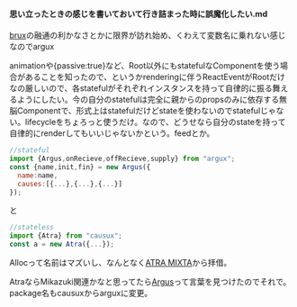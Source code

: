#### 思い立ったときの感じを書いておいて行き詰まった時に誤魔化したい.md

[brux](https://github.com/kthjm/brux)の融通の利かなさとかに限界が訪れ始め、くわえて変数名に乗れない感じなのでargux

animationや{passive:true}など、Root以外にもstatefulなComponentを使う場合があることを知ったので、というかrenderingに伴うReactEventがRootだけなの厳しいので、各statefulがそれぞれインスタンスを持って自律的に振る舞えるようにしたい。今の自分のstatefulは完全に親からのpropsのみに依存する無脳Componentで、形式上はstatefulだけどstateを使わないのでstatefulじゃない。lifecycleをちょろっと使うだけ。なので、どうせなら自分のstateを持って自律的にrenderしてもいいじゃないかという。feedとか。

```Root.js
//stateful
import {Argus,onRecieve,offRecieve,supply} from "argux";
const {name,init,fin} = new Argus({
  name:name,
  causes:[{...},{...},{...}]
});
```
と

```Stateless.js
//stateless
import {Atra} from "causux";
const a = new Atra({...});
```

Allocって名前はマズいし、なんとなく[ATRA MIXTA](https://www.google.co.jp/search?biw=1471&bih=799&tbm=isch&sa=1&q=atra+mixta&oq=atra+mixta&gs_l=img.3.1.0i19k1l9j0i30i19k1.237943.243693.0.243894.9.9.0.0.0.0.187.937.0j6.6.0....0...1.1j4.64.img..3.6.936...0j0i4k1j0i4i24k1j0i10k1j0i30k1.Nc9-80yKB_g)から拝借。

AtraならMikazuki関連かなと思ってたら[Argus](http://ejje.weblio.jp/content/Argus)って言葉を見つけたのでそれで。package名もcausuxからarguxに変更。
